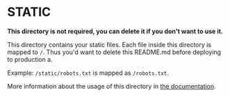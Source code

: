 # STATIC

**This directory is not required, you can delete it if you don't want to use it.**

This directory contains your static files.
Each file inside this directory is mapped to `/`.
Thus you'd want to delete this README.md before deploying to production a.

Example: `/static/robots.txt` is mapped as `/robots.txt`.

More information about the usage of this directory in [the documentation](https://nuxtjs.org/guide/assets#static).
